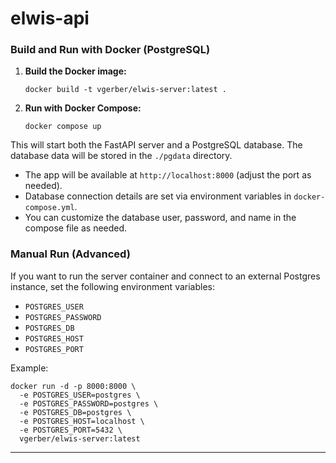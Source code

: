 # elwis-api

### Build and Run with Docker (PostgreSQL)

1. **Build the Docker image:**

   ```
   docker build -t vgerber/elwis-server:latest .
   ```

2. **Run with Docker Compose:**
   ```
   docker compose up
   ```

This will start both the FastAPI server and a PostgreSQL database. The database data will be stored in the `./pgdata` directory.

- The app will be available at `http://localhost:8000` (adjust the port as needed).
- Database connection details are set via environment variables in `docker-compose.yml`.
- You can customize the database user, password, and name in the compose file as needed.

### Manual Run (Advanced)

If you want to run the server container and connect to an external Postgres instance, set the following environment variables:

- `POSTGRES_USER`
- `POSTGRES_PASSWORD`
- `POSTGRES_DB`
- `POSTGRES_HOST`
- `POSTGRES_PORT`

Example:

```
docker run -d -p 8000:8000 \
  -e POSTGRES_USER=postgres \
  -e POSTGRES_PASSWORD=postgres \
  -e POSTGRES_DB=postgres \
  -e POSTGRES_HOST=localhost \
  -e POSTGRES_PORT=5432 \
  vgerber/elwis-server:latest
```

---
